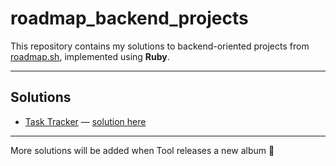 # roadmap_backend_projects

This repository contains my solutions to backend-oriented projects from [roadmap.sh](https://roadmap.sh/projects), implemented using **Ruby**.

---

## Solutions

* [Task Tracker](https://roadmap.sh/projects/task-tracker) — [solution here](https://github.com/hickkick/roadmap_backend_projects/tree/main/task-cli)

---

More solutions will be added when Tool releases a new album 🎸
